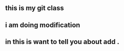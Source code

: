 ## this is my git class ##
## i am doing modification ##
## in this is want to tell you about add . ##
